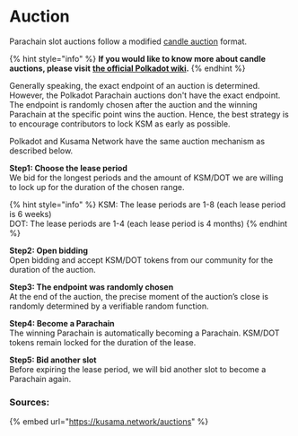# Auction

Parachain slot auctions follow a modified [candle auction](https://wiki.polkadot.network/docs/en/learn-auction#mechanics-of-a-candle-auction) format. 

{% hint style="info" %}
**If you would like to know more about candle auctions, please visit** [**the official Polkadot wiki**](https://wiki.polkadot.network/docs/en/learn-auction#mechanics-of-a-candle-auction)**.** 
{% endhint %}

Generally speaking, the exact endpoint of an auction is determined. However, the Polkadot  Parachain auctions don't have the exact endpoint. The endpoint is randomly chosen after the auction and the winning Parachain at the specific point wins the auction. Hence, the best strategy is to encourage contributors to lock KSM as early as possible.

Polkadot and Kusama Network have the same auction mechanism as described below.

**Step1: Choose the lease period**  
We bid for the longest periods and the amount of KSM/DOT we are willing to lock up for the duration of the chosen range.

{% hint style="info" %}
KSM: The lease periods are 1-8 \(each lease period is 6 weeks\)  
DOT: The lease periods are 1-4 \(each lease period is 4 months\)
{% endhint %}

 **Step2: Open bidding**   
Open bidding and accept KSM/DOT tokens from our community for the duration of the auction. 

**Step3: The endpoint was randomly chosen**  
At the end of the auction, the precise moment of the auction’s close is randomly determined by a verifiable random function.

**Step4: Become a Parachain**  
The winning Parachain is automatically becoming a Parachain. KSM/DOT tokens remain locked for the duration of the lease.

**Step5: Bid another slot**  
Before expiring the lease period, we will bid another slot to become a Parachain again.

### Sources:

{% embed url="https://kusama.network/auctions" %}



